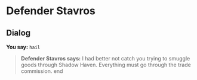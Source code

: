 # Defender Stavros
## Dialog

**You say:** `hail`



>**Defender Stavros says:** I had better not catch you trying to smuggle goods through Shadow Haven.  Everything must go through the trade commission.
end
